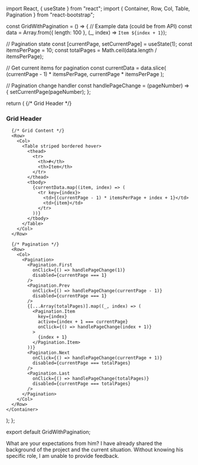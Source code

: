 import React, { useState } from "react";
import { Container, Row, Col, Table, Pagination } from "react-bootstrap";

const GridWithPagination = () => {
  // Example data (could be from API)
  const data = Array.from({ length: 100 }, (_, index) => `Item ${index + 1}`);
  
  // Pagination state
  const [currentPage, setCurrentPage] = useState(1);
  const itemsPerPage = 10;
  const totalPages = Math.ceil(data.length / itemsPerPage);

  // Get current items for pagination
  const currentData = data.slice(
    (currentPage - 1) * itemsPerPage,
    currentPage * itemsPerPage
  );

  // Pagination change handler
  const handlePageChange = (pageNumber) => {
    setCurrentPage(pageNumber);
  };

  return (
    <Container>
      {/* Grid Header */}
      <Row className="my-3">
        <Col>
          <h3>Grid Header</h3>
        </Col>
      </Row>

      {/* Grid Content */}
      <Row>
        <Col>
          <Table striped bordered hover>
            <thead>
              <tr>
                <th>#</th>
                <th>Item</th>
              </tr>
            </thead>
            <tbody>
              {currentData.map((item, index) => (
                <tr key={index}>
                  <td>{(currentPage - 1) * itemsPerPage + index + 1}</td>
                  <td>{item}</td>
                </tr>
              ))}
            </tbody>
          </Table>
        </Col>
      </Row>

      {/* Pagination */}
      <Row>
        <Col>
          <Pagination>
            <Pagination.First
              onClick={() => handlePageChange(1)}
              disabled={currentPage === 1}
            />
            <Pagination.Prev
              onClick={() => handlePageChange(currentPage - 1)}
              disabled={currentPage === 1}
            />
            {[...Array(totalPages)].map((_, index) => (
              <Pagination.Item
                key={index}
                active={index + 1 === currentPage}
                onClick={() => handlePageChange(index + 1)}
              >
                {index + 1}
              </Pagination.Item>
            ))}
            <Pagination.Next
              onClick={() => handlePageChange(currentPage + 1)}
              disabled={currentPage === totalPages}
            />
            <Pagination.Last
              onClick={() => handlePageChange(totalPages)}
              disabled={currentPage === totalPages}
            />
          </Pagination>
        </Col>
      </Row>
    </Container>
  );
};

export default GridWithPagination;


What are your expectations from him? I have already shared the background of the project and the current situation. Without knowing his specific role, I am unable to provide feedback. 

